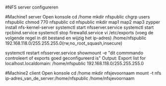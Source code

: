 #NFS server configureren
 
#Machine1 server 
   Open konsole
   cd /home
   mkdir nfspublic
   chgrp users nfspublic
   chmod 770 nfspublic
   cd nfspublic
   mkdir map1 map2 map3
   zypper install nfs-kernel-server
   systemctl start nfsserver.service
   systemctl start rpcbind.service
   systemctl stop firewalld.service
   vi /etc/exports
       (voeg de volgende regel in dit bestand en wijzig het ip-adres) 
       /home/nfspublic 192.168.118.0/255.255.255.0(rw,no_root_squash,insecure)  
  
  systemctl restart nfsserver.service
  showmount -e "dit commmando controleert of exports goed geconfigureerd is" 
       Output:
       Export list for localhost.localdomain:
       /home/nfspublic 192.168.118.0/255.255.255.0

#Machine2 client
   Open konsole 
   cd /home
   mkdir nfsjevoornaam
   mount -t nfs ip-adres_van_de_server:/home/nfspublic  /home/nfsjevoornaam
